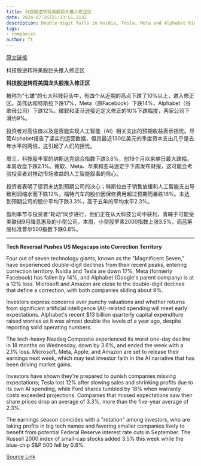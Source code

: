 ```yaml
---
title: 科技股逆转将美股巨头推入修正区
date: 2024-07-26T21:13:51.213Z
description: Double-digit falls in Nvidia, Tesla, Meta and Alphabet highlight questions on AI investment returns
tags: 
- companies
author: ft
---
```


[原文链接](https://ft.com/content/f84e1d42-8c01-4c61-ad4c-7865ab4da4e6)

科技股逆转将美股巨头推入修正区

**科技股逆转将美国龙头股推入修正区**

被称为“七雄”的七大科技巨头中，有四个从近期的高点下跌了10%以上，进入修正区。英伟达和特斯拉下跌17%，Meta（原Facebook）下跌14%，Alphabet（谷歌母公司）下跌12%。微软和亚马逊接近定义修正的10%下跌幅度，两家公司下滑约9%。

投资者对高估值以及是否能实现人工智能（AI）相关支出的预期收益表示担忧。尽管Alphabet报告了坚实的运营数据，但其最近130亿美元的季度资本支出几乎是去年水平的两倍，这引起了人们的担忧。

周三，科技股丰富的纳斯达克综合指数下跌3.6%，创18个月以来单日最大跌幅，本周收盘下跌2.1%。微软、Meta、苹果和亚马逊定于下周发布财报，这可能会考验投资者对推动市场收益的人工智能叙事的信心。

投资者表明了惩罚未达到预期公司的决心；特斯拉由于销售放缓和人工智能支出导致利润缩水而下跌12%，福特汽车的股价因保修费用超过预期而暴跌18%。未达到预期公司的股价平均下跌3.3%，高于五年的平均水平2.3%。

盈利季节与投资者“轮动”同步进行，他们正在从大科技公司中获利，青睐于可能受美联储9月降息惠及的小型公司。本周，小型股罗素2000指数上涨3.5%，而蓝筹股标准普尔500指数下跌0.8%。

---

 **Tech Reversal Pushes US Megacaps into Correction Territory**

Four out of seven technology giants, known as the "Magnificent Seven," have experienced double-digit declines from their recent peaks, entering correction territory. Nvidia and Tesla are down 17%, Meta (formerly Facebook) has fallen by 14%, and Alphabet (Google's parent company) is at a 12% loss. Microsoft and Amazon are close to the double-digit declines that define a correction, with both companies sliding about 9%.

Investors express concerns over punchy valuations and whether returns from significant artificial intelligence (AI)-related spending will meet early expectations. Alphabet's recent $13 billion quarterly capital expenditure raised worries as it was almost double the levels of a year ago, despite reporting solid operating numbers.

The tech-heavy Nasdaq Composite experienced its worst one-day decline in 18 months on Wednesday, down by 3.6%, and ended the week with a 2.1% loss. Microsoft, Meta, Apple, and Amazon are set to release their earnings next week, which may test investor faith in the AI narrative that has been driving market gains.

Investors have shown they're prepared to punish companies missing expectations; Tesla lost 12% after slowing sales and shrinking profits due to its own AI spending, while Ford shares tumbled by 18% when warranty costs exceeded projections. Companies that missed expectations saw their share prices drop an average of 3.3%, more than the five-year average of 2.3%.

The earnings season coincides with a "rotation" among investors, who are taking profits in big tech names and favoring smaller companies likely to benefit from potential Federal Reserve interest rate cuts in September. The Russell 2000 index of small-cap stocks added 3.5% this week while the blue-chip S&P 500 fell by 0.8%.

[Source Link](https://ft.com/content/f84e1d42-8c01-4c61-ad4c-7865ab4da4e6)

